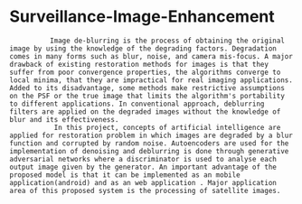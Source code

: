 # Surveillance-Image-Enhancement
              
              Image de-blurring is the process of obtaining the original image by using the knowledge of the degrading factors. Degradation comes in many forms such as blur, noise, and camera mis-focus. A major drawback of existing restoration methods for images is that they suffer from poor convergence properties, the algorithms converge to local minima, that they are impractical for real imaging applications. Added to its disadvantage, some methods make restrictive assumptions on the PSF or the true image that limits the algorithm's portability to different applications. In conventional approach, deblurring filters are applied on the degraded images without the knowledge of blur and its effectiveness. 
               In this project, concepts of artificial intelligence are applied for restoration problem in which images are degraded by a blur function and corrupted by random noise. Autoencoders are used for the implementation of denoising and deblurring is done through generative adversarial networks where a discriminator is used to analyse each output image given by the generator. An important advantage of the proposed model is that it can be implemented as an mobile application(android) and as an web application . Major application area of this proposed system is the processing of satellite images.

